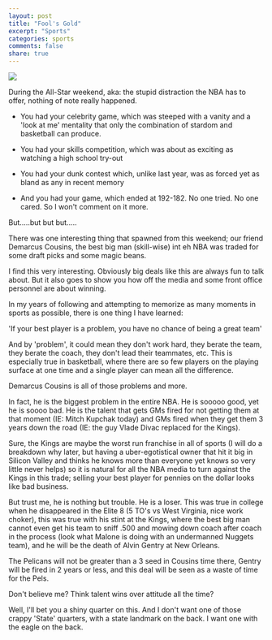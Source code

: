 ```yaml
---
layout: post
title: "Fool's Gold"
excerpt: "Sports"
categories: sports
comments: false
share: true
---
```


![](https://usatftw.files.wordpress.com/2014/03/usatsi_7829938.jpg?w=1000&h=600&crop=1)




During the All-Star weekend, aka: the stupid distraction the NBA has to offer, nothing of note really happened. 


- You had your celebrity game, which was steeped with a vanity and a 'look at me' mentality that only the combination of stardom and basketball can produce. 

- You had your skills competition, which was about as exciting as watching a high school try-out

- You had your dunk contest which, unlike last year, was as forced yet as bland as any in recent memory

- And you had your game, which ended at 192-182. No one tried. No one cared. So I won't comment on it more.



But.....but but but.....


There was one interesting thing that spawned from this weekend; our friend Demarcus Cousins, the best big man (skill-wise) int eh NBA was traded for some draft picks and some magic beans.


I find this very interesting. Obviously big deals like this are always fun to talk about. But it also goes to show you how off the media and some front office personnel are about winning.

In my years of following and attempting to memorize as many moments in sports as possible, there is one thing I have learned:


'If your best player is a problem, you have no chance of being a great team'




And by 'problem', it could mean they don't work hard, they berate the team, they berate the coach, they don't lead their teammates, etc. This is especially true in basketball, where there are so few players on the playing surface at one time and a single player can mean all the difference.


Demarcus Cousins is all of those problems and more.


In fact, he is the biggest problem in the entire NBA. He is sooooo good, yet he is soooo bad. He is the talent that gets GMs fired for not getting them at that moment (IE: Mitch Kupchak today) and GMs fired when they get them 3 years down the road (IE: the guy Vlade Divac replaced for the Kings).




Sure, the Kings are maybe the worst run franchise in all of sports (I will do a breakdown why later, but having a uber-egotistical owner that hit it big in Silicon Valley and thinks he knows more than everyone yet knows so very little never helps)  so it is natural for all the NBA media to turn against the Kings in this trade; selling your best player for pennies on the dollar looks like bad business.

But trust me, he is nothing but trouble. He is a loser. This was true in college when he disappeared in the Elite 8 (5 TO's vs West Virginia, nice work choker), this was true with his stint at the Kings, where the best big man cannot even get his team to sniff .500 and mowing down coach after coach in the process (look what Malone is doing with an undermanned Nuggets team), and he will be the death of Alvin Gentry at New Orleans. 



The Pelicans will not be greater than a 3 seed in Cousins time there, Gentry will be fired in 2 years or less, and this deal will be seen as a waste of time for the Pels.

Don't believe me? Think talent wins over attitude all the time?

Well, I'll bet you a shiny quarter on this. And I don't want one of those crappy 'State' quarters, with a state landmark on the back. I want one with the eagle on the back. 

